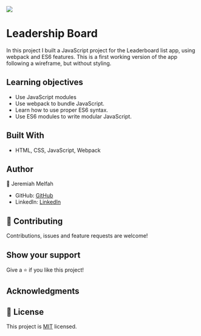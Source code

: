 ![](https://img.shields.io/badge/Microverse-blueviolet)

# Leadership Board
In this project I built a JavaScript project for the Leaderboard list app, using webpack and ES6 features. 
This is a first working version of the app following a wireframe, but without styling. 

 ## Learning objectives
- Use JavaScript modules
- Use webpack to bundle JavaScript.
- Learn how to use proper ES6 syntax.
- Use ES6 modules to write modular JavaScript.

## Built With

- HTML, CSS, JavaScript, Webpack



## Author

👤 Jeremiah Melfah

- GitHub: [GitHub](https://github.com/Jaymelfah)
- LinkedIn: [LinkedIn](https://www.linkedin.com/in/jeremiah-ekow-melfah-a4402a161/)


## 🤝 Contributing

Contributions, issues and feature requests are welcome!


## Show your support

Give a ⭐️ if you like this project!

## Acknowledgments

## 📝 License

This project is [MIT](./MIT.md) licensed.
